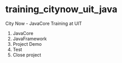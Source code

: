 # training_citynow_uit_java
City Now - JavaCore Training at UIT

1. JavaCore
2. JavaFramework
3. Project Demo
4. Test
5. Close project
